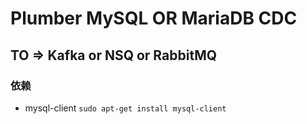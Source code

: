 # Plumber MySQL OR MariaDB CDC 

## TO => Kafka or NSQ or RabbitMQ

### 依赖
- mysql-client   `sudo apt-get install mysql-client`